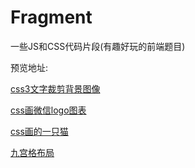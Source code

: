 # Fragment
一些JS和CSS代码片段(有趣好玩的前端题目)

预览地址:

[css3文字裁剪背景图像](http://htmlpreview.github.io/?https://github.com/pybyongbo/Fragment/blob/master/CSS%E7%9B%B8%E5%85%B3/css3%E6%96%87%E5%AD%97%E8%A3%81%E5%89%AA%E8%83%8C%E6%99%AF%E5%9B%BE%E5%83%8F.html '链接地址')

[css画微信logo图表](http://htmlpreview.github.io/?https://github.com/pybyongbo/Fragment/blob/master/CSS%E7%9B%B8%E5%85%B3/wechat_logo.html '链接地址')

[css画的一只猫](http://htmlpreview.github.io/?https://github.com/pybyongbo/Fragment/blob/master/CSS%E7%9B%B8%E5%85%B3/cat.html '链接地址')

[九宫格布局](http://htmlpreview.github.io/?https://github.com/pybyongbo/Fragment/blob/master/CSS%E7%9B%B8%E5%85%B3/jiu-gong-ge.html '链接地址')
